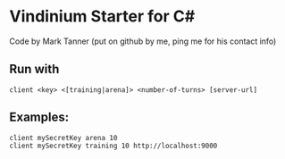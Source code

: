 # Vindinium Starter for C&#35;

Code by Mark Tanner
(put on github by me, ping me for his contact info)

## Run with

    client <key> <[training|arena]> <number-of-turns> [server-url]

## Examples:

    client mySecretKey arena 10
    client mySecretKey training 10 http://localhost:9000
